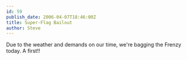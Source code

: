 ```yaml
---
id: 59
publish_date: 2006-04-07T18:46:00Z
title: Super-Flag Bailout
author: Steve
---
```

Due to the weather and demands on our time, we're bagging the Frenzy today. A first!!